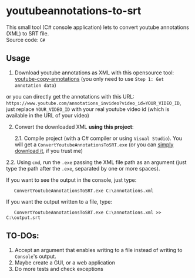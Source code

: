 # youtubeannotations-to-srt

This small tool (C# console application) lets to convert youtube annotations (XML) to SRT file.<br/>
Source code: `C#`

## Usage

1. Download youtube annotations as XML with this opensource tool: [youtube-copy-annotations](https://stefansundin.github.io/youtube-copy-annotations/) (you only need to use `Step 1: Get annotation data`)

 or you can directly get the annotations with this URL: `https://www.youtube.com/annotations_invideo?video_id=YOUR_VIDEO_ID`, just replace `YOUR_VIDEO_ID` with your real youtube video id (which is available in the URL of your video)

2. Convert the downloaded XML **using this project**:

    2.1. Compile project (with a C# compiler or using `Visual Studio`). You will get a `ConvertYoutubeAnnotationsToSRT.exe` (or you can [simply download it](http://www.qm.cl/germanvicencio/ConvertYoutubeAnnotationsToSRT.exe), if you trust me)

 2.2. Using `cmd`, run the `.exe` passing the XML file path as an argument (just type the path after the `.exe`, separated by one or more spaces).
 
 If you want to see the output in the console, just type:
 
       ConvertYoutubeAnnotationsToSRT.exe C:\annotations.xml
       
 If you want the output written to a file, type:
 
       ConvertYoutubeAnnotationsToSRT.exe C:\annotations.xml >> C:\output.srt
 
## TO-DOs:

1. Accept an argument that enables writing to a file instead of writing to `Console`'s output.
2. Maybe create a GUI, or a web application
3. Do more tests and check exceptions

